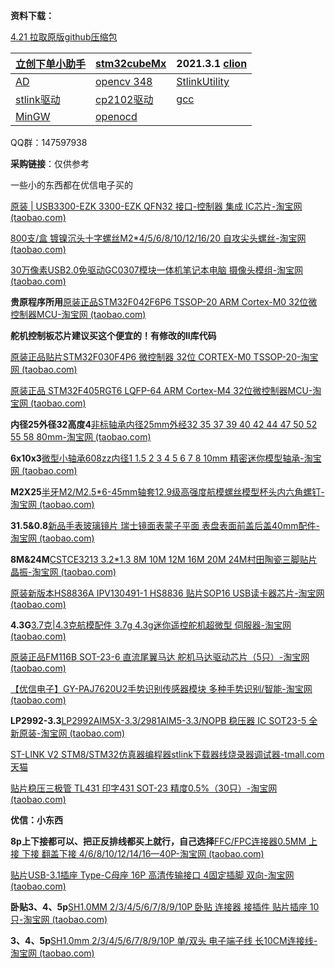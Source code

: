 **资料下载：**

[4.21 拉取原版github压缩包](https://link.jscdn.cn/sharepoint/aHR0cHM6Ly90eHA2NjYtbXkuc2hhcmVwb2ludC5jb20vOnU6L2cvcGVyc29uYWwvdHhwX3R4cDY2Nl9vbm1pY3Jvc29mdF9jb20vRVc3bFRJa2hVVjVDbDhLY2VtZTAwUWNCRWZPQlZEbFFUN0pZdjRZYnFPZHVYdz9lPXZFdUQ1NA.zip)						

| [立创下单小助手](https://link.jscdn.cn/sharepoint/aHR0cHM6Ly90eHA2NjYtbXkuc2hhcmVwb2ludC5jb20vOnU6L2cvcGVyc29uYWwvdHhwX3R4cDY2Nl9vbm1pY3Jvc29mdF9jb20vRVdqb1YwWTRCZHBIbmV0RzRuRXN5V1FCWTV5UERxSDN2d1QtM0FCWHFmVFNzdz9lPWpHYkt3UA.zip) | [stm32cubeMx](https://link.jscdn.cn/sharepoint/aHR0cHM6Ly90eHA2NjYtbXkuc2hhcmVwb2ludC5jb20vOnU6L2cvcGVyc29uYWwvdHhwX3R4cDY2Nl9vbm1pY3Jvc29mdF9jb20vRVNDVFFyTXZ4NFpQdDF4SUVjc1BaSklCNVV4dFZmM2hiVXIzWEdHZkJmTUhjQT9lPXFqenZ6Ng.zip) | 2021.3.1 [clion](https://link.jscdn.cn/sharepoint/aHR0cHM6Ly90eHA2NjYtbXkuc2hhcmVwb2ludC5jb20vOnU6L2cvcGVyc29uYWwvdHhwX3R4cDY2Nl9vbm1pY3Jvc29mdF9jb20vRWRySGJ5NHB4WXBLcHQ5UFR0ZnJXSE1CbUFfcnBxWGtCS0lCb3pmN3FFMVJHQT9lPU9jZ1V6MA.zip) |
| ------------------------------------------------------------ | ------------------------------------------------------------ | ------------------------------------------------------------ |
| [AD](https://link.jscdn.cn/sharepoint/aHR0cHM6Ly90eHA2NjYtbXkuc2hhcmVwb2ludC5jb20vOnU6L2cvcGVyc29uYWwvdHhwX3R4cDY2Nl9vbm1pY3Jvc29mdF9jb20vRVpLakJ0aVlsNUJQclZ1N09yZFk4X3NCMVhGeEstdUh5MmtJZGdtczFJRkRNZz9lPUNsQTF4SA.zip) | [opencv 348](https://link.jscdn.cn/sharepoint/aHR0cHM6Ly90eHA2NjYtbXkuc2hhcmVwb2ludC5jb20vOnU6L2cvcGVyc29uYWwvdHhwX3R4cDY2Nl9vbm1pY3Jvc29mdF9jb20vRVhhLTRxSkIxdzlLdlpvd0ZKajNZNklCbkJ1bjg4RGdLUHp0YWpPRkpqQnlzQT9lPTBlakFqbA..exe) | [StlinkUtility](https://link.jscdn.cn/sharepoint/aHR0cHM6Ly90eHA2NjYtbXkuc2hhcmVwb2ludC5jb20vOnU6L2cvcGVyc29uYWwvdHhwX3R4cDY2Nl9vbm1pY3Jvc29mdF9jb20vRVNVc2czZXdrckZNcDBva1dwNkZXcUlCamhmZjV4cHZsVzEtVEJQc1JoV29LQT9lPW1wZGJmUg.zip) |
| [stlink驱动](https://link.jscdn.cn/sharepoint/aHR0cHM6Ly90eHA2NjYtbXkuc2hhcmVwb2ludC5jb20vOnU6L2cvcGVyc29uYWwvdHhwX3R4cDY2Nl9vbm1pY3Jvc29mdF9jb20vRVJ6a0ZzUno0SDVJcEdBTTdCdjUxY1FCSXdGcGhiN1kxR0g0cWpKc19EWmhXdz9lPUl4dWdlVA.zip) | [cp2102驱动 ](https://link.jscdn.cn/sharepoint/aHR0cHM6Ly90eHA2NjYtbXkuc2hhcmVwb2ludC5jb20vOnU6L2cvcGVyc29uYWwvdHhwX3R4cDY2Nl9vbm1pY3Jvc29mdF9jb20vRWVkU2xyZzM5TlZNajFoNDF6Um9YandCdUpYc1I4WGlBNTZwSUZRUUVvM19mQT9lPXVDcDdUdg.zip) | [gcc](https://link.jscdn.cn/sharepoint/aHR0cHM6Ly90eHA2NjYtbXkuc2hhcmVwb2ludC5jb20vOnU6L2cvcGVyc29uYWwvdHhwX3R4cDY2Nl9vbm1pY3Jvc29mdF9jb20vRWR1V3pJWW9haVZDdEF1a3gwVERXY0FCaWhnV3YtREZ1M1JodkdreXRqckZMZz9lPTk4dllENw.zip) |
| [MinGW](https://link.jscdn.cn/sharepoint/aHR0cHM6Ly90eHA2NjYtbXkuc2hhcmVwb2ludC5jb20vOnU6L2cvcGVyc29uYWwvdHhwX3R4cDY2Nl9vbm1pY3Jvc29mdF9jb20vRVEzQ2d2bjhrZ1JQcFJtWGVRSGJEWElCNEJ1dnRxVHl6eElyMkoxT1VsdXRrdz9lPXRjbzVpdA.zip) | [openocd](https://link.jscdn.cn/sharepoint/aHR0cHM6Ly90eHA2NjYtbXkuc2hhcmVwb2ludC5jb20vOnU6L2cvcGVyc29uYWwvdHhwX3R4cDY2Nl9vbm1pY3Jvc29mdF9jb20vRVctazg0LUcwZ05NdDk3SGF0TFl3MXdCZ0VPY29QLWphLUhxTDd6THlHLUY1QT9lPTdJa0ROYg.zip) |                                                              |

QQ群：147597938



**采购链接**：仅供参考

一些小的东西都在优信电子买的

[原装 | USB3300-EZK 3300-EZK QFN32 接口-控制器 集成 IC芯片-淘宝网 (taobao.com)](https://item.taobao.com/item.htm?spm=a1z09.2.0.0.1f3c2e8df9Af9i&id=615706097828&_u=b20q7cgb7b9f)

[800支/盒 镀镍沉头十字螺丝M2*4/5/6/8/10/12/16/20 自攻尖头螺丝-淘宝网 (taobao.com)](https://item.taobao.com/item.htm?spm=a1z09.2.0.0.1f3c2e8df9Af9i&id=571154046536&_u=b20q7cgb74bb)

[30万像素USB2.0免驱动GC0307模块一体机笔记本电脑 摄像头模组-淘宝网 (taobao.com)](https://item.taobao.com/item.htm?spm=a1z09.2.0.0.1f3c2e8df9Af9i&id=567717780577&_u=b20q7cgb6b84)

**贵原程序所用**[原装正品STM32F042F6P6 TSSOP-20 ARM Cortex-M0 32位微控制器MCU-淘宝网 (taobao.com)](https://item.taobao.com/item.htm?spm=a1z09.2.0.0.1f3c2e8df9Af9i&id=585946327112&_u=b20q7cgb12d4)

**舵机控制板芯片建议买这个便宜的！有修改的ll库代码**

[原装正品贴片STM32F030F4P6 微控制器 32位 CORTEX-M0 TSSOP-20-淘宝网 (taobao.com)](https://item.taobao.com/item.htm?spm=a1z0d.6639537.1997196601.14.6ce87484rl1x1l&id=522554611977)

[原装正品 STM32F405RGT6 LQFP-64 ARM Cortex-M4 32位微控制器MCU-淘宝网 (taobao.com)](https://item.taobao.com/item.htm?spm=2013.1.w4018-21223910180.7.37634c481b1TNL&scm=1007.11837.279802.0&id=522577756409&pvid=aa1f18aa-1d2d-4c48-aca4-2510d8bd8b76)

**内径25外径32高度4**[非标轴承内径25mm外经32 35 37 39 40 42 44 47 50 52 55 58 80mm-淘宝网 (taobao.com)](https://item.taobao.com/item.htm?spm=a1z09.2.0.0.1f3c2e8df9Af9i&id=550670695721&_u=b20q7cgbace2)

**6x10x3**[微型小轴承608zz内径1 1.5 2 3 4 5 6 7 8 10mm 精密迷你模型轴承-淘宝网 (taobao.com)](https://item.taobao.com/item.htm?spm=a1z09.2.0.0.1f3c2e8df9Af9i&id=626925470285&_u=b20q7cgbb95a)

**M2X25**[半牙M2/M2.5*6-45mm轴套12.9级高强度航模螺丝模型杯头内六角螺钉-淘宝网 (taobao.com)](https://item.taobao.com/item.htm?spm=a1z09.2.0.0.1f3c2e8df9Af9i&id=597058278501&_u=b20q7cgb396b)

**31.5&0.8**[新品手表玻璃镜片 瑞士镜面表蒙子平面 表盘表面前盖后盖40mm配件-淘宝网 (taobao.com)](https://item.taobao.com/item.htm?spm=a1z09.2.0.0.1f3c2e8df9Af9i&id=624702562166&_u=b20q7cgb2244)

**8M&24M**[CSTCE3213 3.2*1.3 8M 10M 12M 16M 20M 24M村田陶瓷三脚贴片晶振-淘宝网 (taobao.com)](https://item.taobao.com/item.htm?spm=a1z09.2.0.0.1f3c2e8df9Af9i&id=569633363622&_u=b20q7cgb7b7b)

[原装新版本HS8836A IPV130491-1 HS8836 贴片SOP16 USB读卡器芯片-淘宝网 (taobao.com)](https://item.taobao.com/item.htm?spm=a1z09.2.0.0.1f3c2e8df9Af9i&id=595763295882&_u=b20q7cgb5174)

**4.3G**[3.7克|4.3克航模配件 3.7g 4.3g迷你遥控舵机超微型 伺服器-淘宝网 (taobao.com)](https://item.taobao.com/item.htm?spm=a1z09.2.0.0.1f3c2e8df9Af9i&id=601889539677&_u=b20q7cgb34d4)

[原装正品FM116B SOT-23-6 直流尾翼马达 舵机马达驱动芯片（5只）-淘宝网 (taobao.com)](https://item.taobao.com/item.htm?spm=a1z09.2.0.0.1f3c2e8df9Af9i&id=618979113359&_u=b20q7cgb4a9d)

[【优信电子】GY-PAJ7620U2手势识别传感器模块 多种手势识别/智能-淘宝网 (taobao.com)](https://item.taobao.com/item.htm?spm=a1z09.2.0.0.1f3c2e8df9Af9i&id=571178228286&_u=b20q7cgb3b28)

**LP2992-3.3**[LP2992AIM5X-3.3/2981AIM5-3.3/NOPB 稳压器 IC SOT23-5 全新原装-淘宝网 (taobao.com)](https://item.taobao.com/item.htm?spm=a1z09.2.0.0.67002e8dJ6XlJx&id=600231832095&_u=b20q7cgbdd1c)

[ST-LINK V2 STM8/STM32仿真器编程器stlink下载器线烧录器调试器-tmall.com天猫](https://detail.tmall.com/item.htm?id=624049627826&spm=a1z09.2.0.0.67002e8dJ6XlJx&_u=b20q7cgb4481&skuId=4413160637506)

[贴片稳压三极管 TL431 印字431 SOT-23 精度0.5%（30只）-淘宝网 (taobao.com)](https://item.taobao.com/item.htm?spm=a1z09.2.0.0.67002e8dJ6XlJx&id=554339815306&_u=b20q7cgbc675)



**优信：小东西**

**8p上下接都可以、把正反排线都买上就行，自己选择**[FFC/FPC连接器0.5MM 上接 下接 翻盖下接 4/6/8/10/12/14/16—40P-淘宝网 (taobao.com)](https://item.taobao.com/item.htm?spm=a1z09.2.0.0.62442e8dmareSl&id=552629356951&_u=g20q7cgb4b1f)

[贴片USB-3.1插座 Type-C母座 16P 高清传输接口 4固定插脚 双向-淘宝网 (taobao.com)](https://item.taobao.com/item.htm?spm=a1z09.2.0.0.62442e8demH03x&id=573090887123&_u=g20q7cgb5a83)

**卧贴3、4、5p**[SH1.0MM 2/3/4/5/6/7/8/9/10P 卧贴 连接器 接插件 贴片插座 10只-淘宝网 (taobao.com)](https://item.taobao.com/item.htm?spm=a1z09.2.0.0.62442e8demH03x&id=565715285795&_u=g20q7cgbab7d)

**3、4、5p**[SH1.0mm 2/3/4/5/6/7/8/9/10P 单/双头 电子端子线 长10CM连接线-淘宝网 (taobao.com)](https://item.taobao.com/item.htm?spm=a1z09.2.0.0.62442e8demH03x&id=565360096163&_u=g20q7cgb107d)

